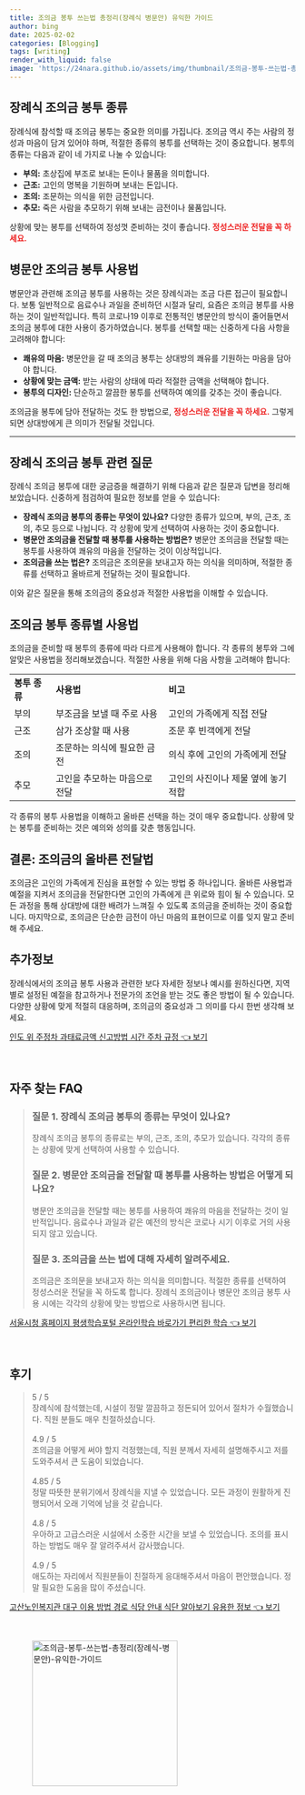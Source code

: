 ```yaml
---
title: 조의금 봉투 쓰는법 총정리(장례식 병문안) 유익한 가이드
author: bing
date: 2025-02-02
categories: [Blogging]
tags: [writing]
render_with_liquid: false
image: 'https://24nara.github.io/assets/img/thumbnail/조의금-봉투-쓰는법-총정리(장례식-병문안)-유익한-가이드.webp'
---
```



<h2 id='장례식_조의금_봉투_종류'>장례식 조의금 봉투 종류</h2>

<p>장례식에 참석할 때 조의금 봉투는 중요한 의미를 가집니다. 조의금 역시 주는 사람의 정성과 마음이 담겨 있어야 하며, 적절한 종류의 봉투를 선택하는 것이 중요합니다. 봉투의 종류는 다음과 같이 네 가지로 나눌 수 있습니다:</p>

<ul>
    <li><b>부의:</b> 초상집에 부조로 보내는 돈이나 물품을 의미합니다.</li>
    <li><b>근조:</b> 고인의 명복을 기원하며 보내는 돈입니다.</li>
    <li><b>조의:</b> 조문하는 의식을 위한 금전입니다.</li>
    <li><b>추모:</b> 죽은 사람을 추모하기 위해 보내는 금전이나 물품입니다.</li>
</ul>

<p>상황에 맞는 봉투를 선택하여 정성껏 준비하는 것이 좋습니다. <b><span style="color: #ee2323;">정성스러운 전달을 꼭 하세요.</span></b></p>

<h2 id='병문안_조의금_봉투_사용법'>병문안 조의금 봉투 사용법</h2>

<p>병문안과 관련해 조의금 봉투를 사용하는 것은 장례식과는 조금 다른 접근이 필요합니다. 보통 일반적으로 음료수나 과일을 준비하던 시절과 달리, 요즘은 조의금 봉투를 사용하는 것이 일반적입니다. 특히 코로나19 이후로 전통적인 병문안의 방식이 줄어들면서 조의금 봉투에 대한 사용이 증가하였습니다. 봉투를 선택할 때는 신중하게 다음 사항을 고려해야 합니다:</p>

<ul>
    <li><b>쾌유의 마음:</b> 병문안을 갈 때 조의금 봉투는 상대방의 쾌유를 기원하는 마음을 담아야 합니다.</li>
    <li><b>상황에 맞는 금액:</b> 받는 사람의 상태에 따라 적절한 금액을 선택해야 합니다.</li>
    <li><b>봉투의 디자인:</b> 단순하고 깔끔한 봉투를 선택하여 예의를 갖추는 것이 좋습니다.</li>
</ul>

<p>조의금을 봉투에 담아 전달하는 것도 한 방법으로, <b><span style="color: #ee2323;">정성스러운 전달을 꼭 하세요.</span></b> 그렇게 되면 상대방에게 큰 의미가 전달될 것입니다.</p>

<hr />

<h2 id='장례식_조의금_봉투_질문'>장례식 조의금 봉투 관련 질문</h2>

<p>장례식 조의금 봉투에 대한 궁금증을 해결하기 위해 다음과 같은 질문과 답변을 정리해보았습니다. 신중하게 점검하여 필요한 정보를 얻을 수 있습니다:</p>

<ul>
    <li><b>장례식 조의금 봉투의 종류는 무엇이 있나요?</b> 다양한 종류가 있으며, 부의, 근조, 조의, 추모 등으로 나뉩니다. 각 상황에 맞게 선택하여 사용하는 것이 중요합니다.</li>
    <li><b>병문안 조의금을 전달할 때 봉투를 사용하는 방법은?</b> 병문안 조의금을 전달할 때는 봉투를 사용하여 쾌유의 마음을 전달하는 것이 이상적입니다.</li>
    <li><b>조의금을 쓰는 법은?</b> 조의금은 조의문을 보내고자 하는 의식을 의미하며, 적절한 종류를 선택하고 올바르게 전달하는 것이 필요합니다.</li>
</ul>

<p>이와 같은 질문을 통해 조의금의 중요성과 적절한 사용법을 이해할 수 있습니다.</p>

<h2 id='조의금_봉투_종류별_사용법'>조의금 봉투 종류별 사용법</h2>

<p>조의금을 준비할 때 봉투의 종류에 따라 다르게 사용해야 합니다. 각 종류의 봉투와 그에 알맞은 사용법을 정리해보겠습니다. 적절한 사용을 위해 다음 사항을 고려해야 합니다:</p>

<table>
    <tr>
        <td><b>봉투 종류</b></td>
        <td><b>사용법</b></td>
        <td><b>비고</b></td>
    </tr>
    <tr>
        <td>부의</td>
        <td>부조금을 보낼 때 주로 사용</td>
        <td>고인의 가족에게 직접 전달</td>
    </tr>
    <tr>
        <td>근조</td>
        <td>삼가 조상할 때 사용</td>
        <td>조문 후 빈객에게 전달</td>
    </tr>
    <tr>
        <td>조의</td>
        <td>조문하는 의식에 필요한 금전</td>
        <td>의식 후에 고인의 가족에게 전달</td>
    </tr>
    <tr>
        <td>추모</td>
        <td>고인을 추모하는 마음으로 전달</td>
        <td>고인의 사진이나 제물 옆에 놓기 적합</td>
    </tr>
</table>

<p>각 종류의 봉투 사용법을 이해하고 올바른 선택을 하는 것이 매우 중요합니다. 상황에 맞는 봉투를 준비하는 것은 예의와 성의를 갖춘 행동입니다.</p>

<h2 id='결론_조의금_올바른_전달법'>결론: 조의금의 올바른 전달법</h2>

<p>조의금은 고인의 가족에게 진심을 표현할 수 있는 방법 중 하나입니다. 올바른 사용법과 예절을 지켜서 조의금을 전달한다면 고인의 가족에게 큰 위로와 힘이 될 수 있습니다. 모든 과정을 통해 상대방에 대한 배려가 느껴질 수 있도록 조의금을 준비하는 것이 중요합니다. 마지막으로, 조의금은 단순한 금전이 아닌 마음의 표현이므로 이를 잊지 말고 준비해 주세요.</p>

<h2 id='추가정보'>추가정보</h2>

<p>장례식에서의 조의금 봉투 사용과 관련한 보다 자세한 정보나 예시를 원하신다면, 지역별로 설정된 예절을 참고하거나 전문가의 조언을 받는 것도 좋은 방법이 될 수 있습니다. 다양한 상황에 맞게 적절히 대응하며, 조의금의 중요성과 그 의미를 다시 한번 생각해 보세요.</p>


<p><a class="click-button" title="인도 위 주정차 과태료금액 신고방법 시간 주차 규정" href="https://24nara.github.io/posts/%EC%9D%B8%EB%8F%84-%EC%9C%84-%EC%A3%BC%EC%A0%95%EC%B0%A8-%EA%B3%BC%ED%83%9C%EB%A3%8C%EA%B8%88%EC%95%A1-%EC%8B%A0%EA%B3%A0%EB%B0%A9%EB%B2%95-%EC%8B%9C%EA%B0%84-%EC%A3%BC%EC%B0%A8-%EA%B7%9C%EC%A0%95/" rel="dofollow">인도 위 주정차 과태료금액 신고방법 시간 주차 규정 👈 보기</a></p><br>
<h2 id='자주_찾는_FAQ'>자주 찾는 FAQ</h2>
<div itemscope="" itemtype="https://schema.org/FAQPage"> 
<blockquote> 
<div itemscope="" itemprop="mainEntity" itemtype="https://schema.org/Question"> 
<h3 itemprop="name">질문 1. 장례식 조의금 봉투의 종류는 무엇이 있나요?</h3> 
<div itemscope="" itemprop="acceptedAnswer" itemtype="https://schema.org/Answer"> 
<span itemprop="text"> 
<p>장례식 조의금 봉투의 종류로는 부의, 근조, 조의, 추모가 있습니다. 각각의 종류는 상황에 맞게 선택하여 사용할 수 있습니다.</p> 
</span> 
</div> 
</div> 

<div itemscope="" itemprop="mainEntity" itemtype="https://schema.org/Question"> 
<h3 itemprop="name">질문 2. 병문안 조의금을 전달할 때 봉투를 사용하는 방법은 어떻게 되나요?</h3> 
<div itemscope="" itemprop="acceptedAnswer" itemtype="https://schema.org/Answer"> 
<span itemprop="text"> 
<p>병문안 조의금을 전달할 때는 봉투를 사용하여 쾌유의 마음을 전달하는 것이 일반적입니다. 음료수나 과일과 같은 예전의 방식은 코로나 시기 이후로 거의 사용되지 않고 있습니다.</p> 
</span> 
</div> 
</div> 

<div itemscope="" itemprop="mainEntity" itemtype="https://schema.org/Question"> 
<h3 itemprop="name">질문 3. 조의금을 쓰는 법에 대해 자세히 알려주세요.</h3> 
<div itemscope="" itemprop="acceptedAnswer" itemtype="https://schema.org/Answer"> 
<span itemprop="text"> 
<p>조의금은 조의문을 보내고자 하는 의식을 의미합니다. 적절한 종류를 선택하여 정성스러운 전달을 꼭 하도록 합니다. 장례식 조의금이나 병문안 조의금 봉투 사용 시에는 각각의 상황에 맞는 방법으로 사용하시면 됩니다.</p> 
</span> 
</div> 
</div> 
</blockquote> 
</div>
<p><a class="click-button" title="서울시청 홈페이지 평생학습포털 온라인학습 바로가기 편리한 학습" href="https://24nara.github.io/posts/%EC%84%9C%EC%9A%B8%EC%8B%9C%EC%B2%AD-%ED%99%88%ED%8E%98%EC%9D%B4%EC%A7%80-%ED%8F%89%EC%83%9D%ED%95%99%EC%8A%B5%ED%8F%AC%ED%84%B8-%EC%98%A8%EB%9D%BC%EC%9D%B8%ED%95%99%EC%8A%B5-%EB%B0%94%EB%A1%9C%EA%B0%80%EA%B8%B0-%ED%8E%B8%EB%A6%AC%ED%95%9C-%ED%95%99%EC%8A%B5/" rel="dofollow">서울시청 홈페이지 평생학습포털 온라인학습 바로가기 편리한 학습 👈 보기</a></p><br>
<h2 id='후기'>후기</h2>
<div itemscope itemtype="https://schema.org/Product">
  <blockquote>
  <div itemprop="review" itemscope itemtype="https://schema.org/Review">
      <div itemprop="reviewRating" itemscope itemtype="https://schema.org/Rating"> <span itemprop="ratingValue">5</span> / <span itemprop="bestRating">5</span> </div>
      <span itemprop="reviewBody">장례식에 참석했는데, 시설이 정말 깔끔하고 정돈되어 있어서 절차가 수월했습니다. 직원 분들도 매우 친절하셨습니다.</span>
  </div>
  <br>
  <div itemprop="review" itemscope itemtype="https://schema.org/Review">
      <div itemprop="reviewRating" itemscope itemtype="https://schema.org/Rating"> <span itemprop="ratingValue">4.9</span> / <span itemprop="bestRating">5</span> </div>
      <span itemprop="reviewBody">조의금을 어떻게 써야 할지 걱정했는데, 직원 분께서 자세히 설명해주시고 저를 도와주셔서 큰 도움이 되었습니다.</span>
  </div>
  <br>
  <div itemprop="review" itemscope itemtype="https://schema.org/Review">
      <div itemprop="reviewRating" itemscope itemtype="https://schema.org/Rating"> <span itemprop="ratingValue">4.85</span> / <span itemprop="bestRating">5</span> </div>
      <span itemprop="reviewBody">정말 따뜻한 분위기에서 장례식을 지낼 수 있었습니다. 모든 과정이 원활하게 진행되어서 오래 기억에 남을 것 같습니다.</span>
  </div>
  <br>
  <div itemprop="review" itemscope itemtype="https://schema.org/Review">
      <div itemprop="reviewRating" itemscope itemtype="https://schema.org/Rating"> <span itemprop="ratingValue">4.8</span> / <span itemprop="bestRating">5</span> </div>
      <span itemprop="reviewBody">우아하고 고급스러운 시설에서 소중한 시간을 보낼 수 있었습니다. 조의를 표시하는 방법도 매우 잘 알려주셔서 감사했습니다.</span>
  </div>
  <br>
  <div itemprop="review" itemscope itemtype="https://schema.org/Review">
      <div itemprop="reviewRating" itemscope itemtype="https://schema.org/Rating"> <span itemprop="ratingValue">4.9</span> / <span itemprop="bestRating">5</span> </div>
      <span itemprop="reviewBody">애도하는 자리에서 직원분들이 친절하게 응대해주셔서 마음이 편안했습니다. 정말 필요한 도움을 많이 주셨습니다.</span>
  </div>
  </blockquote>
</div>
<p><a class="click-button" title="고산노인복지관 대구 이용 방법 경로 식당 안내 식단 알아보기 유용한 정보" href="https://24nara.github.io/posts/%EA%B3%A0%EC%82%B0%EB%85%B8%EC%9D%B8%EB%B3%B5%EC%A7%80%EA%B4%80-%EB%8C%80%EA%B5%AC-%EC%9D%B4%EC%9A%A9-%EB%B0%A9%EB%B2%95-%EA%B2%BD%EB%A1%9C-%EC%8B%9D%EB%8B%B9-%EC%95%88%EB%82%B4-%EC%8B%9D%EB%8B%A8-%EC%95%8C%EC%95%84%EB%B3%B4%EA%B8%B0-%EC%9C%A0%EC%9A%A9%ED%95%9C-%EC%A0%95%EB%B3%B4/" rel="dofollow">고산노인복지관 대구 이용 방법 경로 식당 안내 식단 알아보기 유용한 정보 👈 보기</a></p><br>
<figure class="image"><img src="https://24nara.github.io/assets/img/thumbnail/조의금-봉투-쓰는법-총정리(장례식-병문안)-유익한-가이드.webp" alt="조의금-봉투-쓰는법-총정리(장례식-병문안)-유익한-가이드" width="256" height="256"></figure>